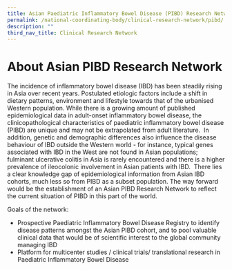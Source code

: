 ```yaml
---
title: Asian Paediatric Inflammatory Bowel Disease (PIBD) Research Network
permalink: /national-coordinating-body/clinical-research-network/pibd/
description: ""
third_nav_title: Clinical Research Network
---
```

**About Asian PIBD Research Network**
=====================================

The incidence of inflammatory bowel disease (IBD) has been steadily rising in Asia over recent years. Postulated etiologic factors include a shift in dietary patterns, environment and lifestyle towards that of the urbanised Western population. While there is a growing amount of published epidemiological data in adult-onset inflammatory bowel disease, the clinicopathological characteristics of paediatric inflammatory bowel disease (PIBD) are unique and may not be extrapolated from adult literature.  In addition, genetic and demographic differences also influence the disease behaviour of IBD outside the Western world - for instance, typical genes associated with IBD in the West are not found in Asian populations; fulminant ulcerative colitis in Asia is rarely encountered and there is a higher prevalence of ileocolonic involvement in Asian patients with IBD.  There lies a clear knowledge gap of epidemiological information from Asian IBD cohorts, much less so from PIBD as a subset population. The way forward would be the establishment of an Asian PIBD Research Network to reflect the current situation of PIBD in this part of the world.

Goals of the network:

*   Prospective Paediatric Inflammatory Bowel Disease Registry to identify disease patterns amongst the Asian PIBD cohort, and to pool valuable clinical data that would be of scientific interest to the global community managing IBD
*   Platform for multicenter studies / clinical trials/ translational research in Paediatric Inflammatory Bowel Disease